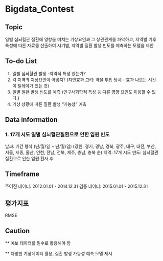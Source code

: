 # Bigdata_Contest

## Topic
일별 심뇌혈관 질환에 영향을 미치는 기상요인과 그 상관관계를 파악하고,
지역별 기후특성에 따른 자료를 산출하여
시기별, 지역별 질환 발생 빈도를 예측하는 모델을 제안

## To-do List
1. 일별 심뇌혈관 발생 -지역적 특성 있는가?
2. 각 지역의 지상요인이 어떻지? (지연효과 고려: 약물 투입 당시 - 효과 나오는 시간이 딜레이가 있는 것)
3. 일별 질환 발생 빈도를 예측 (인구사회학적 특성 등 다른 영향 요인도 이용할 수 있다.)
4. 기상 상황에 따른 질환 발생 “가능성” 예측

## Data information
### 1. 17개 시도 일별 심뇌혈관질환으로 인한 입원 빈도
날짜: 기간 형식 (년/월/일 ~ 년/월/일)
(강원, 경기, 경남, 경북, 광주, 대구, 대전, 부산, 서울, 세종, 울산, 인천, 전남, 전북, 제주, 충남, 충북 순)
지역: 17개 시도
빈도: 심뇌혈관 질환으로 인한 입원 환자 후

## Timeframe
주어진 데이터: 2012.01.01 - 2014.12.31
검증 데이터:  2015.01.01 - 2015.12.31

## 평가지표
RMSE

## Caution

** 예보 데이터를 필수로 활용해야 함

** 다양한 기상데이터 활용, 질환 발생 가능성 예측 모델 제시 
